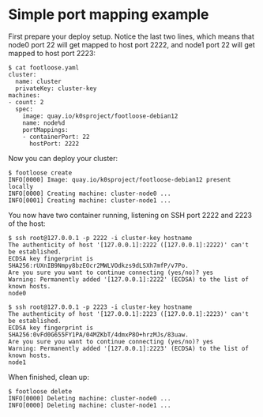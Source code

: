 # Simple port mapping example

First prepare your deploy setup. Notice the last two lines, which means that
node0 port 22 will get mapped to host port 2222, and node1 port 22 will get
mapped to host port 2223:

```console
$ cat footloose.yaml
cluster:
  name: cluster
  privateKey: cluster-key
machines:
- count: 2
  spec:
    image: quay.io/k0sproject/footloose-debian12
    name: node%d
    portMappings:
    - containerPort: 22
      hostPort: 2222
```

Now you can deploy your cluster:

```console
$ footloose create
INFO[0000] Image: quay.io/k0sproject/footloose-debian12 present locally 
INFO[0000] Creating machine: cluster-node0 ...          
INFO[0001] Creating machine: cluster-node1 ...          

```

You now have two container running, listening on SSH port 2222 and 2223 of the host:


```console
$ ssh root@127.0.0.1 -p 2222 -i cluster-key hostname
The authenticity of host '[127.0.0.1]:2222 ([127.0.0.1]:2222)' can't be established.
ECDSA key fingerprint is SHA256:rUXnIB9Nmpy8bzEOcr2MWLVOdkzs9dLSXh7mfP/v7Po.
Are you sure you want to continue connecting (yes/no)? yes
Warning: Permanently added '[127.0.0.1]:2222' (ECDSA) to the list of known hosts.
node0

$ ssh root@127.0.0.1 -p 2223 -i cluster-key hostname
The authenticity of host '[127.0.0.1]:2223 ([127.0.0.1]:2223)' can't be established.
ECDSA key fingerprint is SHA256:0vFd0G655FY1PA/04MZKbT/4dmxP8O+hrzMJs/83uaw.
Are you sure you want to continue connecting (yes/no)? yes
Warning: Permanently added '[127.0.0.1]:2223' (ECDSA) to the list of known hosts.
node1
```

When finished, clean up:

```console
$ footloose delete
INFO[0000] Deleting machine: cluster-node0 ...          
INFO[0000] Deleting machine: cluster-node1 ...      
```

